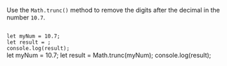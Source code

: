Use the `Math.trunc()` method to remove the digits after the decimal in the number `10.7`.

<Editor lang="javascript" type="exercise">
<code>
let myNum = 10.7;
let result = ;
console.log(result);
</code>

<solution>
let myNum = 10.7;
let result = Math.trunc(myNum);
console.log(result);
</solution>
</Editor>